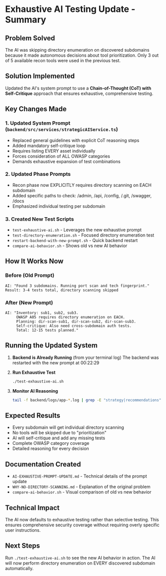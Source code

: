 # Exhaustive AI Testing Update - Summary

## Problem Solved
The AI was skipping directory enumeration on discovered subdomains because it made autonomous decisions about tool prioritization. Only 3 out of 5 available recon tools were used in the previous test.

## Solution Implemented
Updated the AI's system prompt to use a **Chain-of-Thought (CoT) with Self-Critique** approach that ensures exhaustive, comprehensive testing.

## Key Changes Made

### 1. Updated System Prompt (`backend/src/services/strategicAIService.ts`)
- Replaced general guidelines with explicit CoT reasoning steps
- Added mandatory self-critique loop
- Requires listing EVERY asset individually
- Forces consideration of ALL OWASP categories
- Demands exhaustive expansion of test combinations

### 2. Updated Phase Prompts
- Recon phase now EXPLICITLY requires directory scanning on EACH subdomain
- Added specific paths to check: /admin, /api, /config, /.git, /swagger, /docs
- Emphasized individual testing per subdomain

### 3. Created New Test Scripts
- `test-exhaustive-ai.sh` - Leverages the new exhaustive prompt
- `test-directory-enumeration.sh` - Focused directory enumeration test
- `restart-backend-with-new-prompt.sh` - Quick backend restart
- `compare-ai-behavior.sh` - Shows old vs new AI behavior

## How It Works Now

### Before (Old Prompt)
```
AI: "Found 3 subdomains. Running port scan and tech fingerprint."
Result: 3-4 tests total, directory scanning skipped
```

### After (New Prompt)
```
AI: "Inventory: sub1, sub2, sub3. 
     OWASP A05 requires directory enumeration on EACH.
     Planning: dir-scan-sub1, dir-scan-sub2, dir-scan-sub3.
     Self-critique: Also need cross-subdomain auth tests.
     Total: 12-15 tests planned."
```

## Running the Updated System

1. **Backend is Already Running** (from your terminal log)
   The backend was restarted with the new prompt at 00:22:29

2. **Run Exhaustive Test**
   ```bash
   ./test-exhaustive-ai.sh
   ```

3. **Monitor AI Reasoning**
   ```bash
   tail -f backend/logs/app-*.log | grep -E "strategy|recommendations"
   ```

## Expected Results
- Every subdomain will get individual directory scanning
- No tools will be skipped due to "prioritization"
- AI will self-critique and add any missing tests
- Complete OWASP category coverage
- Detailed reasoning for every decision

## Documentation Created
- `AI-EXHAUSTIVE-PROMPT-UPDATE.md` - Technical details of the prompt update
- `WHY-NO-DIRECTORY-SCANNING.md` - Explanation of the original problem
- `compare-ai-behavior.sh` - Visual comparison of old vs new behavior

## Technical Impact
The AI now defaults to exhaustive testing rather than selective testing. This ensures comprehensive security coverage without requiring overly specific user instructions.

## Next Steps
Run `./test-exhaustive-ai.sh` to see the new AI behavior in action. The AI will now perform directory enumeration on EVERY discovered subdomain automatically.